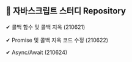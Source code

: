 ## 🚩 자바스크립트 스터디 Repository

✔ 콜백 함수 및 콜백 지옥 (210621)

✔ Promise 및 콜백 지옥 코드 수정 (210622)

✔ Async/Await (210624)
